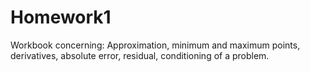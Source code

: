 # Homework1
Workbook concerning: Approximation, minimum and maximum points, derivatives, absolute error, residual, conditioning of a problem.
